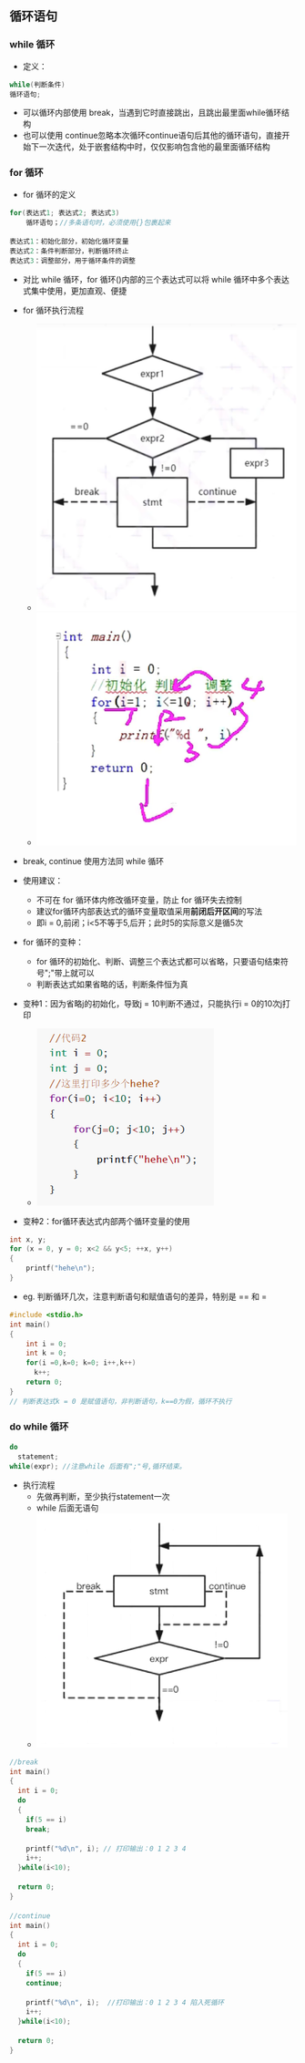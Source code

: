 ## 循环语句

### while 循环
- 定义：
```C
while(判断条件)
循环语句;
```
- 可以循环内部使用 break，当遇到它时直接跳出，且跳出最里面while循环结构
- 也可以使用 continue忽略本次循环continue语句后其他的循环语句，直接开始下一次迭代，处于嵌套结构中时，仅仅影响包含他的最里面循环结构

### for 循环
- for 循环的定义
 
```C
for(表达式1; 表达式2; 表达式3)
    循环语句；//多条语句时，必须使用{}包裹起来

表达式1：初始化部分，初始化循环变量
表达式2：条件判断部分，判断循环终止
表达式3：调整部分，用于循环条件的调整
```
- 对比 while 循环，for 循环()内部的三个表达式可以将 while 循环中多个表达式集中使用，更加直观、便捷
- for 循环执行流程
  - ![](./for_loop.png)
  - ![](./for_loop1.png)

- break, continue 使用方法同 while 循环
- 使用建议：
  - 不可在 for 循环体内修改循环变量，防止 for 循环失去控制
  - 建议for循环内部表达式的循环变量取值采用**前闭后开区间**的写法
  - 即i = 0,前闭；i<5不等于5,后开；此时5的实际意义是循5次

- for 循环的变种：
  - for 循环的初始化、判断、调整三个表达式都可以省略，只要语句结束符号";"带上就可以
  - 判断表达式如果省略的话，判断条件恒为真 
- 变种1：因为省略j的初始化，导致j = 10判断不通过，只能执行i = 0的10次j打印
  - ![](./for_loop2.png)
- 变种2：for循环表达式内部两个循环变量的使用


```C
int x, y;
for (x = 0, y = 0; x<2 && y<5; ++x, y++)
{
    printf("hehe\n");
}
```

- eg. 判断循环几次，注意判断语句和赋值语句的差异，特别是 == 和 =
```C
#include <stdio.h>
int main()
{
    int i = 0;
    int k = 0;
    for(i =0,k=0; k=0; i++,k++)
      k++;
    return 0;
}
// 判断表达式k = 0 是赋值语句，非判断语句，k==0为假，循环不执行

```

### do while 循环

```C
do
  statement;
while(expr); //注意while 后面有";"号,循环结束。
```
- 执行流程
  - 先做再判断，至少执行statement一次
  - while 后面无语句
  - ![](./do_while_loop.png)

```C
//break
int main()
{
  int i = 0;
  do
  {
    if(5 == i)
    break;

    printf("%d\n", i); // 打印输出：0 1 2 3 4
    i++;
  }while(i<10);
  
  return 0;
}

//continue
int main()
{
  int i = 0;
  do
  {
    if(5 == i)
    continue;

    printf("%d\n", i);  //打印输出：0 1 2 3 4 陷入死循环
    i++;
  }while(i<10);

  return 0;
}
```